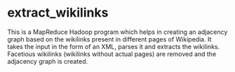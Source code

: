 # extract_wikilinks

This is a MapReduce Hadoop program which helps in creating an adjacency graph based on the wikilinks present in different pages of Wikipedia. It takes the input in the form of an XML, parses it and extracts the wikilinks. Facetious wikilinks (wikilinks without actual pages) are removed and the adjacency graph is created.
